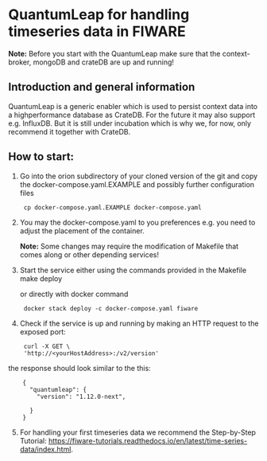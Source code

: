 # QuantumLeap for handling timeseries data in FIWARE

**Note:** Before you start with the QuantumLeap make sure that the context-broker, mongoDB and crateDB are up and running!

## Introduction and general information

QuantumLeap is a generic enabler which is used to persist context data into a highperformance database as CrateDB. For the future it may also support e.g. InfluxDB. But it is still under incubation which is why we, for now, only recommend it together with CrateDB.

## How to start:

1. Go into the orion subdirectory of your cloned version of the git and copy the docker-compose.yaml.EXAMPLE and possibly further configuration files

        cp docker-compose.yaml.EXAMPLE docker-compose.yaml

2. You may the docker-compose.yaml to you preferences e.g. you need to
adjust the placement of the container.

      **Note:** Some changes may require the modification of Makefile that comes
      along or other depending services!

3. Start the service either using the commands provided in the Makefile
        make deploy

      or directly with docker command

        docker stack deploy -c docker-compose.yaml fiware
4. Check if the service is up and running by making an HTTP request to the exposed port:

        curl -X GET \
        'http://<yourHostAddress>:/v2/version'

the response should look similar to the this:

        {
          "quantumleap": {
            "version": "1.12.0-next",

          }
        }

5. For handling your first timeseries data we recommend the Step-by-Step Tutorial:
https://fiware-tutorials.readthedocs.io/en/latest/time-series-data/index.html.
